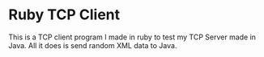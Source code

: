 # Ruby TCP Client

This is a TCP client program I made in ruby to test my TCP Server made in Java. All it does is send random XML data to Java.
